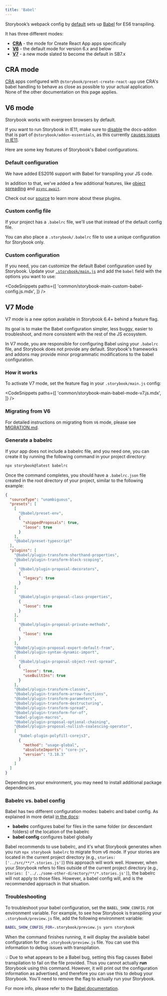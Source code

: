 ```yaml
---
title: 'Babel'
---
```


Storybook’s webpack config by [default](#default-configuration) sets up [Babel](https://babeljs.io/) for ES6 transpiling.

It has three different modes:

- [**CRA**](#cra-mode) - the mode for Create React App apps specifically
- [**V6**](#v6-mode) - the default mode for version 6.x and below
- [**V7**](#v7-mode) - a new mode slated to become the default in SB7.x

## CRA mode

[CRA](https://create-react-app.dev/) apps configured with `@storybook/preset-create-react-app` use CRA's babel handling to behave as close as possible to your actual application. None of the other documentation on this page applies.

## V6 mode

Storybook works with evergreen browsers by default.

If you want to run Storybook in IE11, make sure to [disable](../essentials/introduction.md#disabling-addons) the docs-addon that is part of `@storybook/addon-essentials`, as this currently [causes issues in IE11](https://github.com/storybookjs/storybook/issues/8884).

Here are some key features of Storybook's Babel configurations.

### Default configuration

We have added ES2016 support with Babel for transpiling your JS code.

In addition to that, we've added a few additional features, like [object spreading](https://developer.mozilla.org/en-US/docs/Web/JavaScript/Reference/Operators/Spread_syntax) and [`async` `await`](https://developer.mozilla.org/en-US/docs/Web/JavaScript/Reference/Statements/async_function).

Check out our [source](https://github.com/storybookjs/storybook/blob/main/lib/core-common/src/utils/babel.ts) to learn more about these plugins.

### Custom config file

If your project has a `.babelrc` file, we'll use that instead of the default config file.

You can also place a `.storybook/.babelrc` file to use a unique configuration for Storybook only.

### Custom configuration

If you need, you can customize the default Babel configuration used by Storybook. Update your [`.storybook/main.js`](./overview.md#configure-your-storybook-project) and add the `babel` field with the options you want to use:

<!-- prettier-ignore-start -->

<CodeSnippets
  paths={[
    'common/storybook-main-custom-babel-config.js.mdx',
  ]}
/>

<!-- prettier-ignore-end -->

## V7 Mode

V7 mode is a new option available in Storybook 6.4+ behind a feature flag.

Its goal is to make the Babel configuration simpler, less buggy, easier to troubleshoot, and more consistent with the rest of the JS ecosystem.

In V7 mode, you are responsible for configuring Babel using your `.babelrc` file, and Storybook does not provide any default. Storybook's frameworks and addons may provide minor programmatic modifications to the babel configuration.

### How it works

To activate V7 mode, set the feature flag in your `.storybook/main.js` config:

<!-- prettier-ignore-start -->

<CodeSnippets
  paths={[
    'common/storybook-main-babel-mode-v7.js.mdx',
  ]}
/>

<!-- prettier-ignore-end -->

### Migrating from V6

For detailed instructions on migrating from `V6` mode, please see [MIGRATION.md](https://github.com/storybookjs/storybook/blob/next/MIGRATION.md#babel-mode-v7).

### Generate a babelrc

If your app does not include a babelrc file, and you need one, you can create it by running the following command in your project directory:

```sh
npx storybook@latest babelrc
```

Once the command completes, you should have a `.babelrc.json` file created in the root directory of your project, similar to the following example:

```json
{
  "sourceType": "unambiguous",
  "presets": [
    [
      "@babel/preset-env",
      {
        "shippedProposals": true,
        "loose": true
      }
    ],
    "@babel/preset-typescript"
  ],
  "plugins": [
    "@babel/plugin-transform-shorthand-properties",
    "@babel/plugin-transform-block-scoping",
    [
      "@babel/plugin-proposal-decorators",
      {
        "legacy": true
      }
    ],
    [
      "@babel/plugin-proposal-class-properties",
      {
        "loose": true
      }
    ],
    [
      "@babel/plugin-proposal-private-methods",
      {
        "loose": true
      }
    ],
    "@babel/plugin-proposal-export-default-from",
    "@babel/plugin-syntax-dynamic-import",
    [
      "@babel/plugin-proposal-object-rest-spread",
      {
        "loose": true,
        "useBuiltIns": true
      }
    ],
    "@babel/plugin-transform-classes",
    "@babel/plugin-transform-arrow-functions",
    "@babel/plugin-transform-parameters",
    "@babel/plugin-transform-destructuring",
    "@babel/plugin-transform-spread",
    "@babel/plugin-transform-for-of",
    "babel-plugin-macros",
    "@babel/plugin-proposal-optional-chaining",
    "@babel/plugin-proposal-nullish-coalescing-operator",
    [
      "babel-plugin-polyfill-corejs3",
      {
        "method": "usage-global",
        "absoluteImports": "core-js",
        "version": "3.18.3"
      }
    ]
  ]
}
```

Depending on your environment, you may need to install additional package dependencies.

### Babelrc vs. babel config

Babel has two different configuration modes: babelrc and babel config. As explained in more detail [in the docs](https://babeljs.io/docs/en/config-files):

- **babelrc** configures babel for files in the same folder (or descendant folders) of the location of the babelrc
- **babel config** configures babel globally

Babel recommends to use babelrc, and it's what Storybook generates when you run `npx storybook babelrc` to migrate from v6 mode. If your stories are located in the current project directory (e.g., `stories: ['../src/**/*.stories.js']`) this approach will work well.
However, when your Storybook refers to files outside of the current project directory (e.g., `stories: ['../../some-other-directory/**/*.stories.js']`), the babelrc will not apply to those files. However, a babel config will, and is the recommended approach in that situation.

### Troubleshooting

To troubleshoot your babel configuration, set the `BABEL_SHOW_CONFIG_FOR` environment variable. For example, to see how Storybook is transpiling your `.storybook/preview.js` file, add the following environment variable:

```sh
BABEL_SHOW_CONFIG_FOR=.storybook/preview.js yarn storybook
```

When the command finishes running, it will display the available babel configuration for the `.storybook/preview.js` file. You can use this information to debug issues with transpilation.

<div class="aside">
💡 Due to what appears to be a Babel bug, setting this flag causes Babel transpilation to fail on the file provided. Thus you cannot actually <strong>run</strong> Storybook using this command. However, it will print out the configuration information as advertised, and therefore you can use this to debug your Storybook. You'll need to remove the flag to actually run your Storybook.
</div>

For more info, please refer to the [Babel documentation](https://babeljs.io/docs/en/configuration#print-effective-configs).
